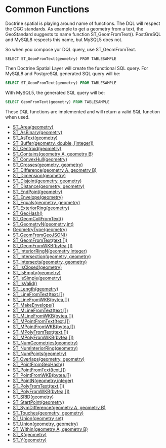 # Common Functions
Doctrine spatial is playing around name of functions. The DQL will respect
the OGC standards. As example to get a geometry from a text, the GeoStandard suggests to
name function ST_GeomFromText(). PostGreSQL and MySQL8 respects this name, but MySQL5 does not.

So when you compose yor DQL query, use ST_GeomFromText.
```dql
SELECT ST_GeomFromText(geometry) FROM TABLESAMPLE
```
Then Doctrine Spatial Layer will create the functional SQL query.
For MySQL8 and PostgreSQL generated SQL query will be:
```sql
SELECT ST_GeomFromText(geometry) FROM TABLESAMPLE
```
With MySQL5, the generated SQL query will be:
```sql
SELECT GeomFromText(geometry) FROM TABLESAMPLE
```

These DQL functions are implemented and will return a valid SQL function when used.

* [ST_Area(geometry)](./common/ST_Area.md)
* [ST_AsBinary(geometry)](./common/ST_AsBinary.md)
* [ST_AsText(geometry)](./common/ST_AsText.md)
* [ST_Buffer(geometry, double, [integer])](./common/ST_Buffer.md)
* [ST_Centroid(geometry)](./common/ST_Centroid.md)
* [ST_Contains(geometry A, geometry B)](./common/ST_Contains.md)
* [ST_ConvexHull(geometry)](./common/ST_ConvexHull.md)
* [ST_Crosses(geometry, geometry)](./common/ST_Crosses.md)
* [ST_Difference(geometry A, geometry B)](./common/ST_Difference.md)
* [ST_Dimension(geometry)](./common/ST_Dimension.md)
* [ST_Disjoint(geometry, geometry)](./common/ST_Disjoint.md)
* [ST_Distance(geometry, geometry)](./common/ST_Distance.md)
* [ST_EndPoint(geometry)](./common/ST_EndPoint.md)
* [ST_Envelope(geometry)](./common/ST_Envelope.md)
* [ST_Equals(geometry, geometry)](./common/ST_Equals.md)
* [ST_ExteriorRing(geometry)](./common/ST_ExteriorRing.md)
* [ST_GeoHash()](./common/ST_GeoHash.md)
* [ST_GeomCollFromText()](./common/ST_GeomCollFromText.md)
* [ST_GeometryN(geometry,int)](./common/ST_GeometryN.md)
* [GeometryType(geometry)](./common/GeometryType.md)
* [ST_GeomFromGeoJSON()](./common/ST_GeomFromGeoJSON.md)
* [ST_GeomFromText(text,[<srid>])](./common/ST_GeomFromText.md)
* [ST_GeomFromWKB(bytea,[<srid>])](./common/ST_GeomFromWKB.md)
* [ST_InteriorRingN(geometry,integer)](./common/ST_InteriorRingN.md)
* [ST_Intersection(geometry, geometry)](./common/ST_Intersection.md)
* [ST_Intersects(geometry, geometry)](./common/ST_Intersects.md)
* [ST_IsClosed(geometry)](./common/ST_IsClosed.md)
* [ST_IsEmpty(geometry)](./common/ST_IsEmpty.md)
* [ST_IsSimple(geometry)](./common/ST_IsSimple.md)
* [ST_IsValid()](./common/ST_IsValid.md)
* [ST_Length(geometry)](./common/ST_Length.md)
* [ST_LineFromText(text,[<srid>])](./common/ST_LineFromText.md)
* [ST_LineFromWKB(bytea,[<srid>])](./common/ST_LineFromWKB.md)
* [ST_MakeEnvelope()](./common/ST_MakeEnvelope.md)
* [ST_MLineFromText(text,[<srid>])](./common/ST_MLineFromText.md)
* [ST_MLineFromWKB(bytea,[<srid>])](./common/ST_MLineFromWKB.md)
* [ST_MPointFromText(text,[<srid>])](./common/ST_MPointFromText.md)
* [ST_MPointFromWKB(bytea,[<srid>])](./common/ST_MPointFromWKB.md)
* [ST_MPolyFromText(text,[<srid>])](./common/ST_MPolyFromText.md)
* [ST_MPolyFromWKB(bytea,[<srid>])](./common/ST_MPolyFromWKB.md)
* [ST_NumGeometries(geometry)](./common/ST_NumGeometries.md)
* [ST_NumInteriorRing(geometry)](./common/ST_NumInteriorRing.md)
* [ST_NumPoints(geometry)](./common/ST_NumPoints.md)
* [ST_Overlaps(geometry, geometry)](./common/ST_Overlaps.md)
* [ST_PointFromGeoHash()](./common/ST_PointFromGeoHash.md)
* [ST_PointFromText(text,[<srid>])](./common/ST_PointFromText.md)
* [ST_PointFromWKB(bytea,[<srid>])](./common/ST_PointFromWKB.md)
* [ST_PointN(geometry,integer)](./common/ST_PointN.md)
* [ST_PolyFromText(text,[<srid>])](./common/ST_PolyFromText.md)
* [ST_PolyFromWKB(bytea,[<srid>])](./common/ST_PolyFromWKB.md)
* [ST_SRID(geometry)](./common/ST_SRID.md)
* [ST_StartPoint(geometry)](./common/ST_StartPoint.md)
* [ST_SymDifference(geometry A, geometry B)](./common/ST_SymDifference.md)
* [ST_Touches(geometry, geometry)](./common/ST_Touches.md)
* [ST_Union(geometry set)](./common/ST_Union.md)
* [ST_Union(geometry, geometry)](./common/ST_Union.md)
* [ST_Within(geometry A, geometry B)](./common/ST_Within.md)
* [ST_X(geometry)](./common/ST_X.md)
* [ST_Y(geometry)](./common/ST_Y.md)